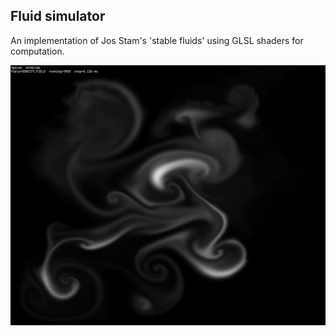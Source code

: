 ## Fluid simulator
An implementation of Jos Stam's 'stable fluids' using GLSL shaders for computation.

![alt text](https://github.com/freesynapse/stable_fluids_gpu/blob/main/assets/screenshots/vp.png)
